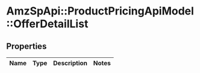 # AmzSpApi::ProductPricingApiModel::OfferDetailList

## Properties
Name | Type | Description | Notes
------------ | ------------- | ------------- | -------------

